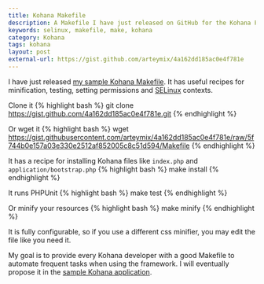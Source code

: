 ```yaml
---
title: Kohana Makefile
description: A Makefile I have just released on GitHub for the Kohana Framework
keywords: selinux, makefile, make, kohana
category: Kohana
tags: kohana
layout: post
external-url: https://gist.github.com/arteymix/4a162dd185ac0e4f781e
---
```


I have just released [my sample Kohana Makefile](https://gist.github.com/arteymix/4a162dd185ac0e4f781e).
It has useful recipes for minification, testing, setting permissions and
[SELinux](http://wikipedia.com/wiki/SELinux) contexts.

Clone it
{% highlight bash %}
git clone https://gist.github.com/4a162dd185ac0e4f781e.git
{% endhighlight %}

Or wget it
{% highlight bash %}
wget https://gist.githubusercontent.com/arteymix/4a162dd185ac0e4f781e/raw/5f744b0e157a03e330e2512af852005c8c51d594/Makefile
{% endhighlight %}

It has a recipe for installing Kohana files like `index.php` and `application/bootstrap.php`
{% highlight bash %}
make install
{% endhighlight %}

It runs PHPUnit
{% highlight bash %}
make test
{% endhighlight %}

Or minify your resources
{% highlight bash %}
make minify
{% endhighlight %}

It is fully configurable, so if you use a different css minifier, you may edit
the file like you need it.

My goal is to provide every Kohana developer with a good Makefile to automate
frequent tasks when using the framework. I will eventually propose it in the
[sample Kohana application](https://github.com/kohana/kohana).
